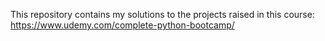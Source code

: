 This repository contains my solutions to the projects raised in this course:
https://www.udemy.com/complete-python-bootcamp/
